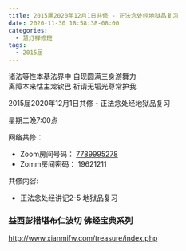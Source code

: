 ```yaml
---
title: 2015届2020年12月1日共修 - 正法念处经地狱品复习
date: 2020-11-30 18:58:38-08:00
categories:
  - 慧灯禅修班
tags:
  - 2015届
---
```

诸法等性本基法界中 自现圆满三身游舞力  
离障本来怙主龙钦巴 祈请无垢光尊常护我  

2015届2020年12月1日共修 - 正法念处经地狱品复习

星期二晚7:00点

网络共修：
- Zoom房间号码： [7789995278](https://us02web.zoom.us/j/7789995278?pwd=VjZmbWJFY2k2K0E5RVB2cTNIQmhqUT09)
- Zomm房间密码： 19621211

共修内容: 

* 正法念处经讲记2-5 地狱品复习


### 益西彭措堪布仁波切 佛经宝典系列
<http://www.xianmifw.com/treasure/index.php>

